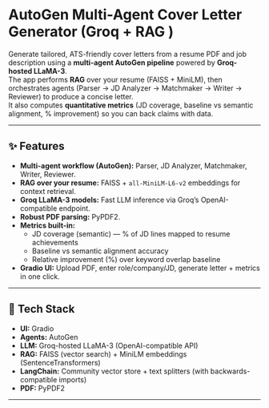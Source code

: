 # AutoGen Multi-Agent Cover Letter Generator (Groq + RAG )

Generate tailored, ATS-friendly cover letters from a resume PDF and job description using a **multi-agent AutoGen pipeline** powered by **Groq-hosted LLaMA-3**.  
The app performs **RAG** over your resume (FAISS + MiniLM), then orchestrates agents (Parser → JD Analyzer → Matchmaker → Writer → Reviewer) to produce a concise letter.  
It also computes **quantitative metrics** (JD coverage, baseline vs semantic alignment, % improvement) so you can back claims with data.

---

## ✨ Features
- **Multi-agent workflow (AutoGen):** Parser, JD Analyzer, Matchmaker, Writer, Reviewer.
- **RAG over your resume:** FAISS + `all-MiniLM-L6-v2` embeddings for context retrieval.
- **Groq LLaMA-3 models:** Fast LLM inference via Groq’s OpenAI-compatible endpoint.
- **Robust PDF parsing:**  PyPDF2.
- **Metrics built-in:**
  - JD coverage (semantic) — % of JD lines mapped to resume achievements
  - Baseline vs semantic alignment accuracy
  - Relative improvement (%) over keyword overlap baseline
- **Gradio UI:** Upload PDF, enter role/company/JD, generate letter + metrics in one click.

---

## 🧱 Tech Stack
- **UI:** Gradio  
- **Agents:** AutoGen  
- **LLM:** Groq-hosted LLaMA-3 (OpenAI-compatible API)  
- **RAG:** FAISS (vector search) + MiniLM embeddings (SentenceTransformers)  
- **LangChain:** Community vector store + text splitters (with backwards-compatible imports)  
- **PDF:** PyPDF2  

---

